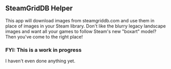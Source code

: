 ## SteamGridDB Helper

This app will download images from steamgriddb.com and use them in place of images in your Steam library. Don't like the blurry legacy landscape images and want all your games to follow Steam's new "boxart" model? Then you've come to the right place!

### FYI: This is a work in progress

I haven't even done anything yet.
